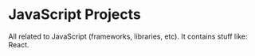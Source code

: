 # JavaScript Projects
All related to JavaScript (frameworks, libraries, etc). It contains stuff like: React.
